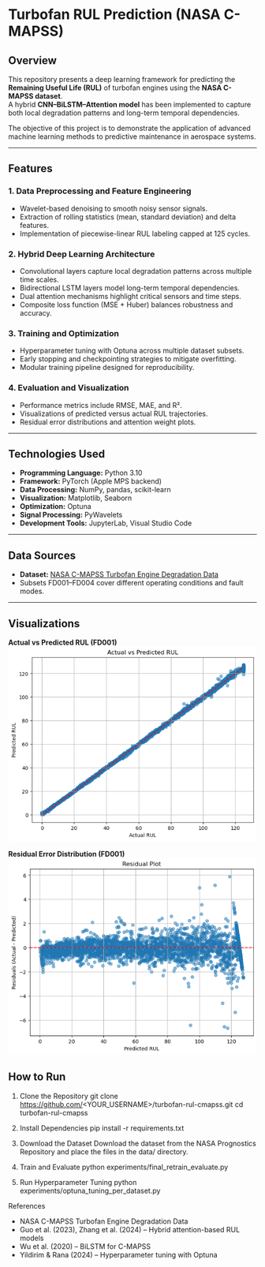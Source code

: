 # Turbofan RUL Prediction (NASA C-MAPSS)

## Overview
This repository presents a deep learning framework for predicting the **Remaining Useful Life (RUL)** of turbofan engines using the **NASA C-MAPSS dataset**.  
A hybrid **CNN–BiLSTM–Attention model** has been implemented to capture both local degradation patterns and long-term temporal dependencies.  

The objective of this project is to demonstrate the application of advanced machine learning methods to predictive maintenance in aerospace systems.

---

## Features

### 1. Data Preprocessing and Feature Engineering
- Wavelet-based denoising to smooth noisy sensor signals.  
- Extraction of rolling statistics (mean, standard deviation) and delta features.  
- Implementation of piecewise-linear RUL labeling capped at 125 cycles.  

### 2. Hybrid Deep Learning Architecture
- Convolutional layers capture local degradation patterns across multiple time scales.  
- Bidirectional LSTM layers model long-term temporal dependencies.  
- Dual attention mechanisms highlight critical sensors and time steps.  
- Composite loss function (MSE + Huber) balances robustness and accuracy.  

### 3. Training and Optimization
- Hyperparameter tuning with Optuna across multiple dataset subsets.  
- Early stopping and checkpointing strategies to mitigate overfitting.  
- Modular training pipeline designed for reproducibility.  

### 4. Evaluation and Visualization
- Performance metrics include RMSE, MAE, and R².  
- Visualizations of predicted versus actual RUL trajectories.  
- Residual error distributions and attention weight plots.  

---

## Technologies Used
- **Programming Language:** Python 3.10  
- **Framework:** PyTorch (Apple MPS backend)  
- **Data Processing:** NumPy, pandas, scikit-learn  
- **Visualization:** Matplotlib, Seaborn  
- **Optimization:** Optuna  
- **Signal Processing:** PyWavelets  
- **Development Tools:** JupyterLab, Visual Studio Code  

---

## Data Sources
- **Dataset:** [NASA C-MAPSS Turbofan Engine Degradation Data](https://data.nasa.gov/dataset/C-MAPSS/)  
- Subsets FD001–FD004 cover different operating conditions and fault modes.  

---
## Visualizations

**Actual vs Predicted RUL (FD001)**  
![RUL Prediction](plots/actual_vs_predicted_FD001.png)

**Residual Error Distribution (FD001)**  
![Residuals](plots/residuals_FD001.png)

## How to Run

1. Clone the Repository
git clone https://github.com/<YOUR_USERNAME>/turbofan-rul-cmapss.git
cd turbofan-rul-cmapss


2. Install Dependencies
pip install -r requirements.txt


3. Download the Dataset
Download the dataset from the NASA Prognostics Repository and place the files in the data/ directory.

4. Train and Evaluate
python experiments/final_retrain_evaluate.py


5. Run Hyperparameter Tuning
python experiments/optuna_tuning_per_dataset.py


References
- NASA C-MAPSS Turbofan Engine Degradation Data
- Guo et al. (2023), Zhang et al. (2024) – Hybrid attention-based RUL models
- Wu et al. (2020) – BiLSTM for C-MAPSS
- Yildirim & Rana (2024) – Hyperparameter tuning with Optuna




